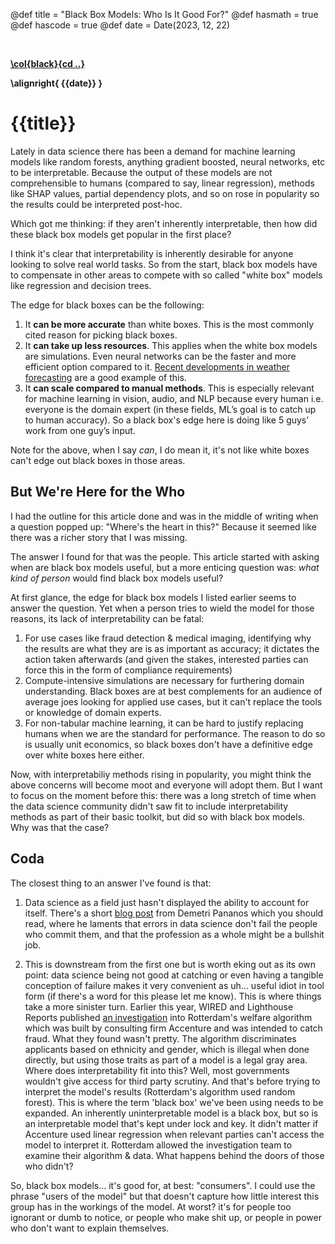 @def title = "Black Box Models: Who Is It Good For?"
@def hasmath = true
@def hascode = true
@def date = Date(2023, 12, 22)

&#8287;
&#8287;

**[\col{black}{cd ..}](/)**

**\alignright{ {{date}} }**

# {{title}}

Lately in data science there has been a demand for machine learning models like random forests, anything gradient boosted, neural networks, etc to be interpretable. Because the output of these models are not comprehensible to humans (compared to say, linear regression), methods like SHAP values, partial dependency plots, and so on rose in popularity so the results could be interpreted post-hoc.

Which got me thinking: if they aren't inherently interpretable, then how did these black box models get popular in the first place?

I think it's clear that interpretability is inherently desirable for anyone looking to solve real world tasks. So from the start, black box models have to compensate in other areas to compete with so called "white box" models like regression and decision trees.

The edge for black boxes can be the following:

1. It **can be more accurate** than white boxes. This is the most commonly cited reason for picking black boxes.
2. It **can take up less resources**. This applies when the white box models are simulations. Even neural networks can be the faster and more efficient option compared to it. [Recent developments in weather forecasting](https://www.ft.com/content/ca5d655f-d684-4dec-8daa-1c58b0674be1) are a good example of this.
3. It **can scale compared to manual methods**. This is especially relevant for machine learning in vision, audio, and NLP because every human i.e. everyone is the domain expert (in these fields, ML’s goal is to catch up to human accuracy). So a black box's edge here is doing like 5 guys’ work from one guy’s input.

Note for the above, when I say _can_, I do mean it, it's not like white boxes can't edge out black boxes in those areas.

## But We're Here for the Who

I had the outline for this article done and was in the middle of writing when a question popped up: "Where's the heart in this?" Because it seemed like there was a richer story that I was missing.

The answer I found for that was the people. This article started with asking when are black box models useful, but a more enticing question was: _what kind of person_ would find black box models useful?

At first glance, the edge for black box models I listed earlier seems to answer the question. Yet when a person tries to wield the model for those reasons, its lack of interpretability can be fatal:

1. For use cases like fraud detection & medical imaging, identifying why the results are what they are is as important as accuracy; it dictates the action taken afterwards (and given the stakes, interested parties can force this in the form of compliance requirements)
2. Compute-intensive simulations are necessary for furthering domain understanding. Black boxes are at best complements for an audience of average joes looking for applied use cases, but it can't replace the tools or knowledge of domain experts.
3. For non-tabular machine learning, it can be hard to justify replacing humans when we are the standard for performance. The reason to do so is usually unit economics, so black boxes don't have a definitive edge over white boxes here either.

Now, with interpretabiliy methods rising in popularity, you might think the above concerns will become moot and everyone will adopt them. But I want to focus on the moment before this: there was a long stretch of time when the data science community didn't saw fit to include interpretability methods as part of their basic toolkit, but did so with black box models. Why was that the case?

## Coda

The closest thing to an answer I've found is that:

1. Data science as a field just hasn't displayed the ability to account for itself. There's a short [blog post](https://dpananos.github.io/posts/2023-09-11-right/) from Demetri Pananos which you should read, where he laments that errors in data science don't fail the people who commit them, and that the profession as a whole might be a bullshit job.

2. This is downstream from the first one but is worth eking out as its own point: data science being not good at catching or even having a tangible conception of failure makes it very convenient as uh... useful idiot in tool form (if there's a word for this please let me know). This is where things take a more sinister turn. Earlier this year, WIRED and Lighthouse Reports published [an investigation](https://www.wired.com/story/welfare-state-algorithms/) into Rotterdam's welfare algorithm which was built by consulting firm Accenture and was intended to catch fraud. What they found wasn't pretty. The algorithm discriminates applicants based on ethnicity and gender, which is illegal when done directly, but using those traits as part of a model is a legal gray area. Where does interpretability fit into this? Well, most governments wouldn't give access for third party scrutiny. And that's before trying to interpret the model's results (Rotterdam's algorithm used random forest). This is where the term 'black box' we've been using needs to be expanded. An inherently uninterpretable model is a black box, but so is an interpretable model that's kept under lock and key. It didn't matter if Accenture used linear regression when relevant parties can't access the model to interpret it. Rotterdam allowed the investigation team to examine their algorithm & data. What happens behind the doors of those who didn't?

So, black box models... it's good for, at best: "consumers". I could use the phrase "users of the model" but that doesn't capture how little interest this group has in the workings of the model. At worst? it's for people too ignorant or dumb to notice, or people who make shit up, or people in power who don't want to explain themselves.
